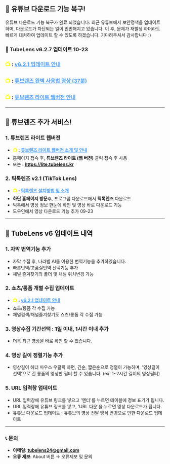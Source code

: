 ## 🔄 유튜브 다운로드 기능 복구!

유튜브 다운로드 기능 복구가 완료 되었습니다.
최근 유튜브에서 보안정책을 업데이트 하며, 다운로드가 차단되는 일이 빈번해지고 있습니다.
이 후, 문제가 재발생 하더라도 빠르게 대처하여 업데이트 할 수 있도록 하겠습니다.
기다려주셔서 감사합니다 :)

### 🚀 TubeLens v6.2.7 업데이트 10-23

### <span style="color: #ffff00; font-weight: bold;">📺 </span>: <a href="https://youtu.be/gCm_ZJL1-T0" style="color: #4a9eff; text-decoration: underline;">v6.2.1 업데이트 안내</a>
### <span style="color: #ffff00; font-weight: bold;">📺 </span>: <a href="https://youtu.be/_U0ZlWsQC2w" style="color: #4a9eff; text-decoration: underline;">튜브렌즈 완벽 사용법 영상 (37분)</a>
### <span style="color: #ffff00; font-weight: bold;">📺 </span>: <a href="https://youtu.be/PKTwdt32soQ" style="color: #4a9eff; text-decoration: underline;">튜브렌즈 라이트 웹버전 안내</a>

---

## 🚀 튜브렌즈 추가 서비스!

### 1. 튜브렌즈 라이트 웹버전
- **<span style="color: #ffff00; font-weight: bold;">📺 </span>: <a href="https://youtu.be/PKTwdt32soQ" style="color: #4a9eff; text-decoration: underline;">튜브렌즈 라이트 웹버전 소개 및 안내</a>**
- 홈페이지 접속 후, **튜브렌즈 라이트 (웹 버전)** 클릭 접속 후 사용
- 또는 **<span style="color: #ffff00; font-weight: bold;"></span>: <a href="https://lite.tubelens.kr" style="color: #4a9eff; text-decoration: underline;">https://lite.tubelens.kr</a>**

### 2. 틱톡렌즈 v2.1 (TikTok Lens)
- **<span style="color: #ffff00; font-weight: bold;">📺 </span>: <a href="https://youtu.be/nFI9PUbbTUQ" style="color: #4a9eff; text-decoration: underline;">틱톡렌즈 설치방법 및 소개</a>**
- **하단 홈페이지 방문**후, 프로그램 다운로드에서 **틱톡렌즈** 다운로드
- 틱톡에서 영상 정보 한눈에 확인 및 영상 바로 다운로드 기능
- 도우인에서 영상 다운로드 기능 추가 09-23

---

## 🚀 TubeLens v6 업데이트 내역

### 1. 자막 번역기능 추가
- 자막 수집 후, 나라별 AI를 이용한 번역기능을 추가하였습니다.
- 빠른번역/고품질번역 선택기능 추가
- 채널 즐겨찾기의 폴더 및 채널 위치변경 가능

### 2. 쇼츠/롱폼 개별 수집 업데이트
- **<span style="color: #ffff00; font-weight: bold;">📺 </span>: <a href="https://youtu.be/gCm_ZJL1-T0" style="color: #4a9eff; text-decoration: underline;">v6.2.1 업데이트 안내</a>**
- 쇼츠/롱폼 각 수집 가능
- 채널검색/채널즐겨찾기도 쇼츠/롱폼 각 수집 가능

### 3. 영상수집 기간선택 : 1일 이내, 1시간 이내 추가
- 더욱 최근 영상을 바로 확인 할 수 있습니다.
  
### 4. 영상 길이 정렬기능 추가
- 영상길이 헤더 마우스 우클릭 하면, 긴순, 짧은순으로 정렬이 가능하며, '영상길이 선택'으로 긴 롱폼의 영상만 필터 할 수 있습니다.
  (ex. 1~2시간 길이의 영상필터)

### 5. URL 입력창 업데이트
- URL 입력창에 유튜브 링크를 넣으고 '엔터'를 누르면 테이블에 정보 표기가 됩니다.
- URL 입력창에 유튜브 링크를 넣고, 'URL 다운'을 누르면 영상 다운로드가 됩니다.
- 유튜브 다운로드 업데이트 : 유튜브의 영상 전달 방식 변경으로 인한 다운로드 업데이트

---

### 📞 **문의**

- **이메일**: **tubelens24@gmail.com**
- **오류 제보**: About 버튼 → 오류제보 및 문의
